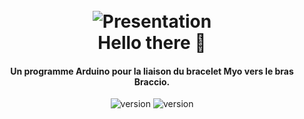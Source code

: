 <h1 align="center">
  <br>
  <a><img src="https://images-wixmp-ed30a86b8c4ca887773594c2.wixmp.com/i/7048df37-d767-4d19-8395-6a81c5a281c3/d4zboi4-26dd2dbe-3dac-4dc6-97c0-58dd0cde7b4d.png" alt="Presentation"></a>
  <br>
  Hello there 👋
  <br>
</h1>

<h4 align="center">Un programme Arduino pour la liaison du bracelet Myo vers le bras Braccio.</h4>

<p align="center">
  <a>
    <img src="https://img.shields.io/badge/Status-active-red" alt="version">
  </a>
  <a>
     <img src="https://img.shields.io/badge/Repositories-11-blue" alt="version">
  </a>
</p>
